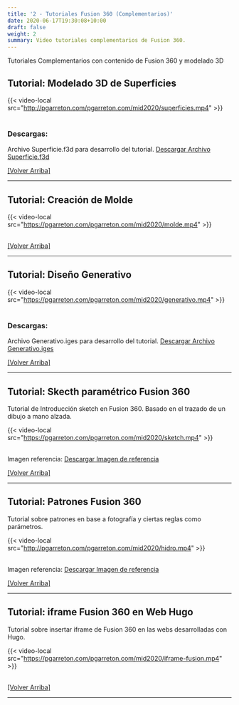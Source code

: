 ```yaml
---
title: '2 - Tutoriales Fusion 360 (Complementarios)'
date: 2020-06-17T19:30:08+10:00
draft: false
weight: 2
summary: Video tutoriales complementarios de Fusion 360.
---
```


<!-- Contenido del Post -->

Tutoriales Complementarios con contenido de Fusion 360 y modelado 3D

<!-- Separador -->

## Tutorial: Modelado 3D de Superficies

{{< video-local src="http://pgarreton.com/pgarreton.com/mid2020/superficies.mp4" >}}\
<br>

### Descargas:

Archivo Superficie.f3d para desarrollo del tutorial.
[Descargar Archivo Superficie.f3d](https://tallerfabricacion2021.github.io/descargas/Superficie.f3d)

[[Volver Arriba]](#top)

---
<!-- Separador -->

## Tutorial: Creación de Molde

{{< video-local src="https://pgarreton.com/pgarreton.com/mid2020/molde.mp4" >}}\
<br>

[[Volver Arriba]](#top)

---
<!-- Separador -->

## Tutorial: Diseño Generativo

{{< video-local src="https://pgarreton.com/pgarreton.com/mid2020/generativo.mp4" >}}\
<br>

### Descargas:

Archivo Generativo.iges para desarrollo del tutorial.
[Descargar Archivo Generativo.iges](https://tallerfabricacion2021.github.io/descargas/Generativo.iges)

[[Volver Arriba]](#top)

---
<!-- Separador -->

## Tutorial: Skecth paramétrico Fusion 360

Tutorial de Introducción sketch en Fusion 360. Basado en el trazado de un dibujo a mano alzada.

{{< video-local src="https://pgarreton.com/pgarreton.com/mid2020/sketch.mp4" >}}\
<br>

Imagen referencia:
[Descargar Imagen de referencia](https://tallerfabricacion2021.github.io/descargas/tutorial-1.jpg)

[[Volver Arriba]](#top)

---
<!-- Separador -->

## Tutorial: Patrones Fusion 360

Tutorial sobre patrones en base a fotografía y ciertas reglas como parámetros.

{{< video-local src="http://pgarreton.com/pgarreton.com/mid2020/hidro.mp4" >}}\
<br>

Imagen referencia:
[Descargar Imagen de referencia](https://tallerfabricacion2021.github.io/descargas/tutorial-2.jpg)

[[Volver Arriba]](#top)

---
<!-- Separador -->

## Tutorial: iframe Fusion 360 en Web Hugo

Tutorial sobre insertar iframe de Fusion 360 en las webs desarrolladas con Hugo.

{{< video-local src="https://pgarreton.com/pgarreton.com/mid2020/iframe-fusion.mp4" >}}\
<br>

[[Volver Arriba]](#top)

<!-- Separador -->
---